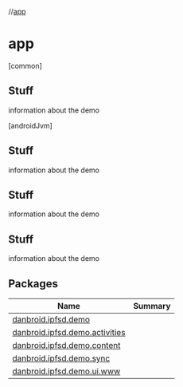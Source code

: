 //[app](index.md)



# app  
 [common] 



##  Stuff  


information about the demo



   
 [androidJvm] 



##  Stuff  


information about the demo







##  Stuff  


information about the demo







##  Stuff  


information about the demo



   


## Packages  
  
|  Name|  Summary| 
|---|---|
| [danbroid.ipfsd.demo](danbroid.ipfsd.demo/index.md) | 
| [danbroid.ipfsd.demo.activities](danbroid.ipfsd.demo.activities/index.md) | 
| [danbroid.ipfsd.demo.content](danbroid.ipfsd.demo.content.md) | 
| [danbroid.ipfsd.demo.sync](danbroid.ipfsd.demo.sync/index.md) | 
| [danbroid.ipfsd.demo.ui.www](danbroid.ipfsd.demo.ui.www/index.md) | 

